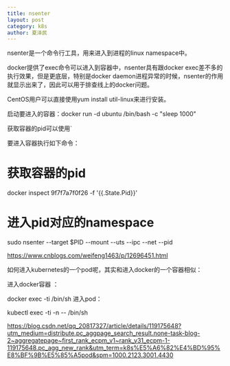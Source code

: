```yaml
---
title: nsenter
layout: post
category: k8s
author: 夏泽民
---
```

nsenter是一个命令行工具，用来进入到进程的linux namespace中。

docker提供了exec命令可以进入到容器中，nsenter具有跟docker exec差不多的执行效果，但是更底层，特别是docker daemon进程异常的时候，nsenter的作用就显示出来了，因此可以用于排查线上的docker问题。

CentOS用户可以直接使用yum install util-linux来进行安装。

启动要进入的容器：docker run -d ubuntu /bin/bash -c "sleep 1000"

获取容器的pid可以使用`

要进入容器执行如下命令：

# 获取容器的pid
docker inspect 9f7f7a7f0f26 -f '{{.State.Pid}}'
# 进入pid对应的namespace
sudo nsenter --target $PID --mount --uts --ipc --net --pid

<!-- more -->
https://www.cnblogs.com/weifeng1463/p/12696451.html

如何进入kubernetes的一个pod呢，其实和进入docker的一个容器相似：

进入docker容器 ：

docker exec -ti  <your-container-name>   /bin/sh
进入pod：

kubectl exec -ti <your-pod-name> -n <your-namespace>  -- /bin/sh

https://blog.csdn.net/qq_20817327/article/details/119175648?utm_medium=distribute.pc_aggpage_search_result.none-task-blog-2~aggregatepage~first_rank_ecpm_v1~rank_v31_ecpm-1-119175648.pc_agg_new_rank&utm_term=k8s%E5%A6%82%E4%BD%95%E8%BF%9B%E5%85%A5pod&spm=1000.2123.3001.4430